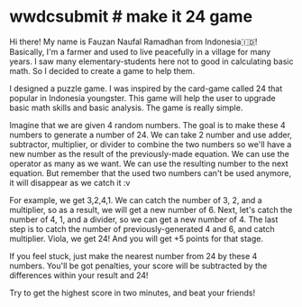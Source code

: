 # wwdcsubmit # make it 24 game
Hi there!
My name is Fauzan Naufal Ramadhan from Indonesia🇮🇩!
Basically, I'm a farmer and used to live peacefully in a village for many years.
I saw many elementary-students here not to good in calculating basic math.
So I decided to create a game to help them.


I designed a puzzle game. I was inspired by the card-game called 24 that popular in Indonesia youngster.
This game will help the user to upgrade basic math skills and basic analysis.
The game is really simple.

Imagine that we are given 4 random numbers. The goal is to make these 4 numbers to generate a number of 24.
We can take 2 number and use adder, subtractor, multiplier, or divider
to combine the two numbers so we'll have a new number as the result of the previously-made equation.
We can use the operator as many as we want.
We can use the resulting number to the next equation.
But remember that the used two numbers can't be used anymore, it will disappear as we catch it :v

For example,
we get 3,2,4,1.
We can catch the number of 3, 2, and a multiplier, so as a result, we will get a new number of 6.
Next, let's catch the number of 4, 1, and a divider, so we can get a new number of 4.
The last step is to catch the number of previously-generated 4 and 6, and catch multiplier.
Viola, we get 24! And you will get +5 points for that stage.

If you feel stuck, just make the nearest number from 24 by these 4 numbers.
You'll be got penalties, your score will be subtracted by the differences within your result and 24!

Try to get the highest score in two minutes, and beat your friends!
